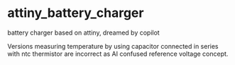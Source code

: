 # attiny_battery_charger
battery charger based on attiny, dreamed by copilot

Versions measuring temperature by using capacitor connected in series with ntc thermistor are incorrect as AI confused reference voltage concept. 
